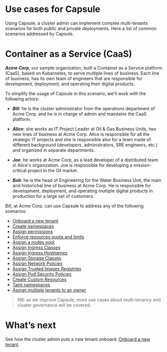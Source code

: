 # Use cases for Capsule
Using Capsule, a cluster admin can implement complex multi-tenants scenarios for both public and private deployments. Here a list of common scenarios addressed by Capsule.

# Container as a Service (CaaS)
***Acme Corp***, our sample organization, built a Container as a Service platform (CaaS), based on Kubernetes, to serve multiple lines of business. Each line of business, has its own team of engineers that are responsible for development, deployment, and operating their digital products.

To simplify the usage of Capsule in this scenario, we'll work with the following actors:

* ***Bill***:
  he is the cluster administrator from the operations department of Acme Corp. and he is in charge of admin and maintains the CaaS platform.

* ***Alice***:
  she works as IT Project Leader at Oil & Gas Business Units, two new lines of business at Acme Corp. Alice is responsible for all the strategic IT projects and she is responsible also for a team made of different background (developers, administrators, SRE engineers, etc.) and organized in separate departments.

* ***Joe***:
  he works at Acme Corp, as a lead developer of a distributed team in Alice's organization.
  Joe is responsible for developing a mission-critical project in the Oil market.

* ***Bob***:
  he is the head of Engineering for the Water Business Unit, the main and historichal line of business at Acme Corp. He is responsible for development, deployment, and operating multiple digital products in production for a large set of customers.

Bill, at Acme Corp. can use Capsule to address any of the following scenarios:

* [Onboard a new tenant](./onboarding.md)
* [Create namespaces](./create-namespaces.md)
* [Assign permissions](./permissions.md)
* [Enforce resources quota and limits](./resources-quota-limits.md)
* [Assign a nodes pool](./nodes-pool.md)
* [Assign Ingress Classes](./ingress-classes.md)
* [Assign Ingress Hostnames](./ingress-hostnames.md)
* [Assign Storage Classes](./storage-classes.md)
* [Assign Network Policies](./network-policies.md)
* [Assign Trusted Images Registries](./images-registries.md)
* [Assign Pod Security Policies](./pod-security-policies.md)
* [Create Custom Resources](./custom-resources.md)
* [Taint namespaces](./taint-namespaces.md)
* [Assign multiple tenants to an owner](./multiple-tenants.md)

> NB: as we improve Capsule, more use cases about multi-tenancy and cluster governance will be covered.


# What’s next
See how the cluster admin puts a new tenant onboard. [Onboard a new tenant](./onboarding.md).